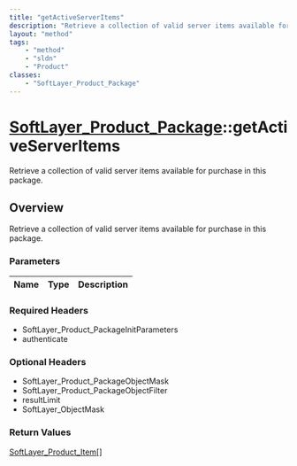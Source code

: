 ```yaml
---
title: "getActiveServerItems"
description: "Retrieve a collection of valid server items available for purchase in this package."
layout: "method"
tags:
    - "method"
    - "sldn"
    - "Product"
classes:
    - "SoftLayer_Product_Package"
---
```

# [SoftLayer_Product_Package](/reference/services/SoftLayer_Product_Package)::getActiveServerItems

Retrieve a collection of valid server items available for purchase in this package.


## Overview 
Retrieve a collection of valid server items available for purchase in this package.

### Parameters 
|Name | Type | Description |
| --- | --- | --- |


### Required Headers
* SoftLayer_Product_PackageInitParameters
* authenticate

### Optional Headers
* SoftLayer_Product_PackageObjectMask
* SoftLayer_Product_PackageObjectFilter
* resultLimit
* SoftLayer_ObjectMask

### Return Values
<a href='/reference/datatypes/SoftLayer_Product_Item'>SoftLayer_Product_Item[] </a>

